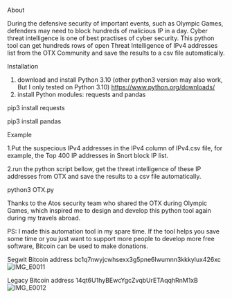 About

During the defensive security of important events, such as Olympic Games, defenders may need to block hundreds of malicious IP in a day. Cyber threat intelligence is one of best practises of cyber security. This python tool can get hundreds rows of open Threat Intelligence of IPv4 addresses list from the OTX Community and save the results to a csv file automatically. 

Installation
1. download and install Python 3.10 (other python3 version may also work, But I only tested on Python 3.10)
https://www.python.org/downloads/
2. install Python modules: requests and pandas
   
  pip3 install requests

  pip3 install pandas

Example

1.Put the suspecious IPv4 addresses in the IPv4 column of IPv4.csv file, for example, the Top 400 IP addresses in Snort block IP list.
  
2.run the python script bellow,  get the threat intelligence of these IP addresses from OTX and save the results to a csv file automatically.
  
  python3 OTX.py


Thanks to the Atos security team who shared the OTX during Olympic Games, which inspired me to design and develop this python tool again during my travels abroad.

PS: I made this automation tool in my spare time. If the tool helps you save some time or you just want to support more people to develop more free software, Bitcoin can be used to make donations.

Segwit
Bitcoin address
bc1q7nwyjcwhsexx3g5pne6lwumnn3kkkylux426xc
![IMG_E0011](https://github.com/user-attachments/assets/ae29a729-7104-42ea-a307-dbb1e50a904d)

Legacy
Bitcoin address
14qt6U1hyBEwcYgcZvqbUrETAqqhRnM1xB
![IMG_E0012](https://github.com/user-attachments/assets/7d7487f0-058a-43ea-b08d-31c64d5d72ad)





